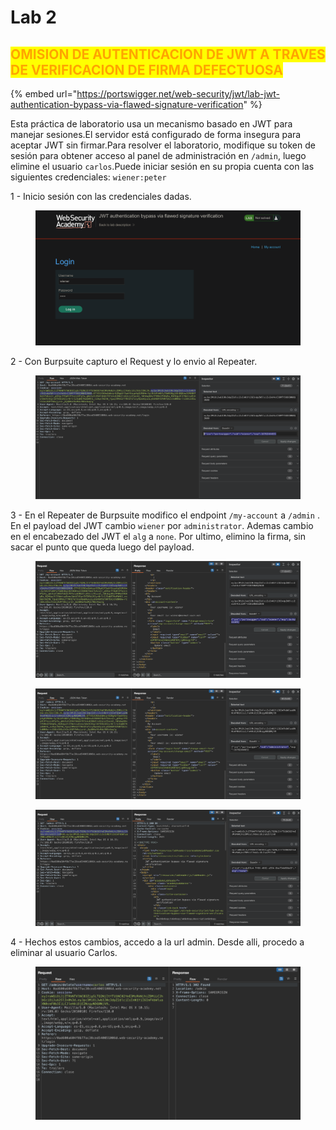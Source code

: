 # Lab 2

## <mark style="color:orange;">OMISION DE AUTENTICACION DE JWT A TRAVES DE VERIFICACION DE FIRMA DEFECTUOSA</mark>

<mark style="color:orange;"></mark>

{% embed url="https://portswigger.net/web-security/jwt/lab-jwt-authentication-bypass-via-flawed-signature-verification" %}

Esta práctica de laboratorio usa un mecanismo basado en JWT para manejar sesiones.El servidor está configurado de forma insegura para aceptar JWT sin firmar.Para resolver el laboratorio, modifique su token de sesión para obtener acceso al panel de administración en `/admin`, luego elimine el usuario `carlos`.Puede iniciar sesión en su propia cuenta con las siguientes credenciales: `wiener:peter`&#x20;

1 - Inicio sesión con las credenciales dadas.

<figure><img src="../../../.gitbook/assets/1 (2) (1).png" alt=""><figcaption></figcaption></figure>

2 - Con Burpsuite capturo el Request y lo envio al Repeater.

<figure><img src="../../../.gitbook/assets/1 (4) (1).png" alt=""><figcaption></figcaption></figure>

3 - En el Repeater de Burpsuite modifico el endpoint `/my-account` a `/admin` . En el payload del JWT cambio `wiener` por `administrator`. Ademas cambio en el encabezado del JWT el `alg` a `none`. Por ultimo, elimino la firma, sin sacar el punto que queda luego del payload.

<figure><img src="../../../.gitbook/assets/1 (3) (1).png" alt=""><figcaption></figcaption></figure>

<figure><img src="../../../.gitbook/assets/1 (8).png" alt=""><figcaption></figcaption></figure>

<figure><img src="../../../.gitbook/assets/1 (5) (1).png" alt=""><figcaption></figcaption></figure>

4 - Hechos estos cambios, accedo a la url admin. Desde alli, procedo a eliminar al usuario Carlos.

<figure><img src="../../../.gitbook/assets/1 (1) (2).png" alt=""><figcaption></figcaption></figure>
